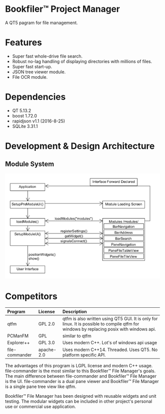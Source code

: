 # Bookfiler™ Project Manager
A QT5 pagram for file management.

# Features
* Super fast whole-drive file search.
* Robust no-lag handling of displaying directories with millions of files.
* Super fast start-up.
* JSON tree viewer module.
* File OCR module.

# Dependencies
* QT 5.13.2
* boost 1.72.0
* rapidjson v1.1 (2016-8-25)
* SQLite 3.31.1

# Development & Design Architecture

## Module System
![Module System](https://github.com/bradosia/BookFiler-File-Manager/blob/master/UML/module_system_D20200324.png)

# Competitors
| Program | License | Description |
|:-- |:-- |:-- |
|qtfm|GPL 2.0|qtfm is also written using QT5 GUI. It is only for linux. It is possible to compile qtfm for windows by replacing posix with windows api.|
|PCManFM|GPL|similar to qtfm|
|Explorer++|GPL 3.0|Uses modern C++. Lot's of windows api usage|
|file-commander|apache-2.0|Uses modern C++14. Threaded. Uses QT5. No platform specific API.|

The advantages of this program is LGPL license and modern C++ usage. file-commander is the most similar to this Bookfiler™ File Manager's goals. The main difference between file-commander and Bookfiler™ File Manager is the UI. file-commander is a dual pane viewer and Bookfiler™ File Manager is a single pane tree view like qtfm.

Bookfiler™ File Manager has been designed with reusable widgets and unit testing. The modular widgets can be included in other project's personal use or commercial use application.
